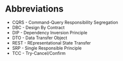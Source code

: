 # Abbreviations

* CQRS - Command-Query Responsibility Segregation
* DBC - Design By Contract
* DIP - Dependency Inversion Principle
* DTO - Data Transfer Object
* REST - REpresentational State Transfer
* SRP - Single Responsible Principle
* TCC - Try-Cancel/Confirm